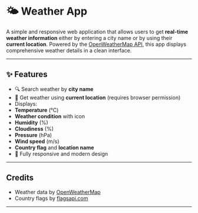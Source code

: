 # 🌤️ Weather App

A simple and responsive web application that allows users to get **real-time weather information** either by entering a city name or by using their **current location**. Powered by the [OpenWeatherMap API](https://openweathermap.org/api), this app displays comprehensive weather details in a clean interface.

---

## ✨ Features

- 🔍 Search weather by **city name**
- 📍 Get weather using **current location** (requires browser permission)
-  Displays:
  - **Temperature** (°C)
  - **Weather condition** with icon
  - **Humidity** (%)
  - **Cloudiness** (%)
  - **Pressure** (hPa)
  - **Wind speed** (m/s)
  - **Country flag** and **location name**
- 📱 Fully responsive and modern design

---



##  Credits

- Weather data by [OpenWeatherMap](https://openweathermap.org/)
- Country flags by [flagsapi.com](https://flagsapi.com/)

---

